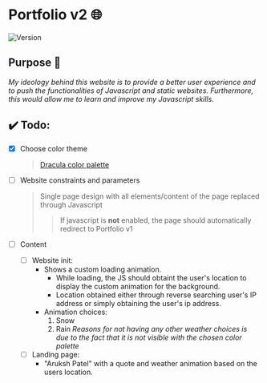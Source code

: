 # Portfolio v2 :globe_with_meridians:
![Version](https://img.shields.io/badge/version-0.0.1-red)

## Purpose :thinking:
*My ideology behind this website is to provide a better user experience and to push the functionalities of Javascript and static websites. Furthermore, this would allow me to learn and improve my Javascript skills.*

## :heavy_check_mark: **Todo:**
- [x] Choose color theme
    > [Dracula color palette](https://draculatheme.com/contribute/)
- [ ] Website constraints and parameters
    > Single page design with all elements/content of the page replaced through Javascript
    >> If javascript is **not** enabled, the page should automatically redirect to Portfolio v1

- [ ] Content
    - [ ] Website init:
        - Shows a custom loading animation.
            - While loading, the JS should obtaint the user's location to display the custom animation for the background.
            - Location obtained either through reverse searching user's IP address or simply obtaining the user's ip address.
        - Animation choices:
            1. Snow
            2. Rain
        *Reasons for not having any other weather choices is due to the fact that it is not visible with the chosen color palette*
    - [ ] Landing page:
        - "Aruksh Patel" with a quote and weather animation based on the users location.

